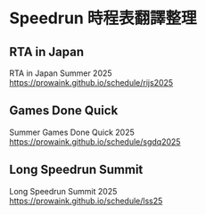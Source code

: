 # Speedrun 時程表翻譯整理



## RTA in Japan

RTA in Japan Summer 2025  
https://prowaink.github.io/schedule/rijs2025



## Games Done Quick

Summer Games Done Quick 2025  
https://prowaink.github.io/schedule/sgdq2025



## Long Speedrun Summit

Long Speedrun Summit 2025  
https://prowaink.github.io/schedule/lss25
